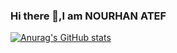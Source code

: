 ### Hi there 👋,I am NOURHAN ATEF
[![Anurag's GitHub stats](https://github-readme-stats.vercel.app/api?username=Nourhaan-Atef)](https://github.com/anuraghazra/github-readme-stats)
